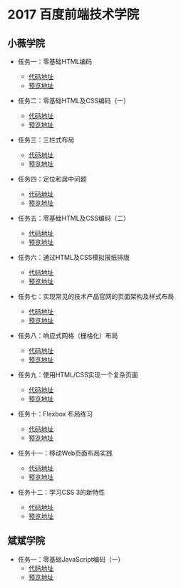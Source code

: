 # 2017 百度前端技术学院
## 小薇学院
- 任务一：零基础HTML编码

    - [代码地址](https://github.com/JimHoo/baidu-ife/blob/gh-pages/XiaoweiSchool/task1)
    - [预览地址](https://jimhoo.github.io/baidu-ife/XiaoweiSchool/task1/task1.html)

- 任务二：零基础HTML及CSS编码（一）

    - [代码地址](https://github.com/JimHoo/baidu-ife/blob/gh-pages/XiaoweiSchool/task2)
    - [预览地址](https://jimhoo.github.io/baidu-ife/XiaoweiSchool/task2/task2.html)

- 任务三：三栏式布局

    - [代码地址](https://github.com/JimHoo/baidu-ife/blob/gh-pages/XiaoweiSchool/task3)
    - [预览地址](https://jimhoo.github.io/baidu-ife/XiaoweiSchool/task3/task3.html)

- 任务四：定位和居中问题

    - [代码地址](https://github.com/JimHoo/baidu-ife/blob/gh-pages/XiaoweiSchool/task4)
    - [预览地址](https://jimhoo.github.io/baidu-ife/XiaoweiSchool/task4/task4.html)

- 任务五：零基础HTML及CSS编码（二）

    - [代码地址](https://github.com/JimHoo/baidu-ife/blob/gh-pages/XiaoweiSchool/task5)
    - [预览地址](https://jimhoo.github.io/baidu-ife/XiaoweiSchool/task5/task5.html)

- 任务六：通过HTML及CSS模拟报纸排版

    - [代码地址](https://github.com/JimHoo/baidu-ife/blob/gh-pages/XiaoweiSchool/task6)
    - [预览地址](https://jimhoo.github.io/baidu-ife/XiaoweiSchool/task6/task6.html)

- 任务七：实现常见的技术产品官网的页面架构及样式布局

    - [代码地址](https://github.com/JimHoo/baidu-ife/blob/gh-pages/XiaoweiSchool/task7)
    - [预览地址](https://jimhoo.github.io/baidu-ife/XiaoweiSchool/task7/task7.html)

- 任务八：响应式网格（栅格化）布局

    - [代码地址](https://github.com/JimHoo/baidu-ife/blob/gh-pages/XiaoweiSchool/task8)
    - [预览地址](https://jimhoo.github.io/baidu-ife/XiaoweiSchool/task8/task8.html)  

- 任务九：使用HTML/CSS实现一个复杂页面

    - [代码地址](https://github.com/JimHoo/baidu-ife/blob/gh-pages/XiaoweiSchool/task9)
    - [预览地址](https://jimhoo.github.io/baidu-ife/XiaoweiSchool/task9/task9.html)

- 任务十：Flexbox 布局练习
    - [代码地址](https://github.com/JimHoo/baidu-ife/blob/gh-pages/XiaoweiSchool/task10)
    - [预览地址](https://jimhoo.github.io/baidu-ife/XiaoweiSchool/task10/task10.html)  

- 任务十一：移动Web页面布局实践
    - [代码地址](https://github.com/JimHoo/baidu-ife/blob/gh-pages/XiaoweiSchool/task11)
    - [预览地址](https://jimhoo.github.io/baidu-ife/XiaoweiSchool/task11/task11.html)  

- 任务十二：学习CSS 3的新特性
    - [代码地址](https://github.com/JimHoo/baidu-ife/blob/gh-pages/XiaoweiSchool/task12/task12.html)
    - [预览地址](https://jimhoo.github.io/baidu-ife/XiaoweiSchool/task12/task12.html)  

## 斌斌学院
- 任务一：零基础JavaScript编码（一）
    - [代码地址](https://github.com/JimHoo/baidu-ife/blob/gh-pages/BinbinSchool/task1/task1.html)
    - [预览地址](https://jimhoo.github.io/baidu-ife/BinbinSchool/task1/task1.html)  
